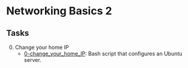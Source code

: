 # Networking Basics 2

## Tasks

0. Change your home IP
	- [0-change_your_home_IP](): Bash script that configures an Ubuntu server.
